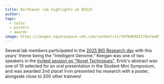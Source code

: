 ```yaml
---
title: Korthauer lab highlights at BIG25
author: 
tags:
  - talks
  - posters
  - awards
image: https://images.squarespace-cdn.com/content/v1/59fbd69d2278e7aa85f7a703/32ae5fdf-7421-4fd2-b5e1-13c152d4336d/BIG25_FINAL_orangeblue%281%29.png?format=300w
---
```


Several lab members participated in the [2025 BIG Research day](https://www.bigresearchday.com/schedule-2025) with this years' theme being the "Intelligent Genome." Keegan was one of two speakers in the [invited session on "Novel Techniques"](https://www.bigresearchday.com/concurrent-sessions). Erick's abstract was one of 10 selected for an oral presentation in the Student Mini Symposium, and was awarded 2nd place! Irvin presented his research with a poster, alongside close to 200 other trainees!